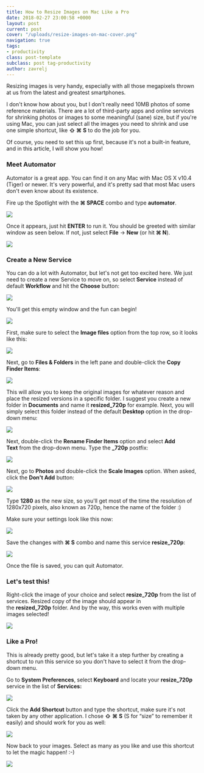 ```yaml
---
title: How to Resize Images on Mac Like a Pro
date: 2018-02-27 23:00:58 +0000
layout: post
current: post
cover: "/uploads/resize-images-on-mac-cover.png"
navigation: true
tags:
- productivity
class: post-template
subclass: post tag-productivity
author: zavrelj
---
```

Resizing images is very handy, especially with all those megapixels thrown at us from the latest and greatest smartphones.

I don't know how about you, but I don't really need 10MB photos of some reference materials. There are a lot of third-party apps and online services for shrinking photos or images to some meaningful (sane) size, but if you're using Mac, you can just select all the images you need to shrink and use one simple shortcut, like **⇧ ⌘** **S** to do the job for you.

Of course, you need to set this up first, because it's not a built-in feature, and in this article, I will show you how!

### **Meet Automator**

Automator is a great app. You can find it on any Mac with Mac OS X v10.4 (Tiger) or newer. It's very powerful, and it's pretty sad that most Mac users don't even know about its existence.

Fire up the Spotlight with the **⌘ SPACE** combo and type **automator**.

![](/uploads/resize-images-on-mac-img01.png)

Once it appears, just hit **ENTER** to run it. You should be greeted with similar window as seen below. If not, just select **File** -> **New** (or hit **⌘ N**).

![](/uploads/resize-images-on-mac-img02.png)

### **Create a New Service**

You can do a lot with Automator, but let's not get too excited here. We just need to create a new Service to move on, so select **Service** instead of default **Workflow** and hit the **Choose** button:

![](/uploads/resize-images-on-mac-img03.png)

You'll get this empty window and the fun can begin!

![](/uploads/resize-images-on-mac-img04.png)

First, make sure to select the **Image files** option from the top row, so it looks like this:

![](/uploads/resize-images-on-mac-img05.png)

Next, go to **Files & Folders** in the left pane and double-click the **Copy Finder Items**:

![](/uploads/resize-images-on-mac-img06.png)

This will allow you to keep the original images for whatever reason and place the resized versions in a specific folder. I suggest you create a new folder in **Documents** and name it **resized_720p** for example. Next, you will simply select this folder instead of the default **Desktop** option in the drop-down menu:

![](/uploads/resize-images-on-mac-img07.png)

Next, double-click the **Rename Finder Items** option and select **Add Text** from the drop-down menu. Type the **_720p** postfix:

![](/uploads/resize-images-on-mac-img08.png)

Next, go to **Photos** and double-click the **Scale Images** option. When asked, click the **Don't Add** button:

![](/uploads/resize-images-on-mac-img09.png)

Type **1280** as the new size, so you'll get most of the time the resolution of 1280x720 pixels, also known as 720p, hence the name of the folder :)

Make sure your settings look like this now:

![](/uploads/resize-images-on-mac-img10.png)

Save the changes with **⌘ S** combo and name this service **resize_720p**:

![](/uploads/resize-images-on-mac-img11.png)

Once the file is saved, you can quit Automator.

### Let's test this!

Right-click the image of your choice and select **resize_720p** from the list of services. Resized copy of the image should appear in the **resized_720p** folder. And by the way, this works even with multiple images selected!

![](/uploads/resize-images-on-mac-img12.png)

### **Like a Pro!**

This is already pretty good, but let's take it a step further by creating a shortcut to run this service so you don't have to select it from the drop-down menu.

Go to **System Preferences**, select **Keyboard** and locate your **resize_720p** service in the list of **Services:**

![](/uploads/resize-images-on-mac-img13.png)

Click the **Add Shortcut** button and type the shortcut, make sure it's not taken by any other application. I chose **⇧** **⌘** **S** (S for “size” to remember it easily) and should work for you as well:

![](/uploads/resize-images-on-mac-img14.png)

Now back to your images. Select as many as you like and use this shortcut to let the magic happen! :-)

![](/uploads/resize-images-on-mac-img15.png)